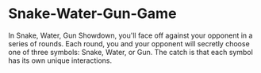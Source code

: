 # Snake-Water-Gun-Game
In Snake, Water, Gun Showdown, you'll face off against your opponent in a series of rounds. Each round, you and your opponent will secretly choose one of three symbols: Snake, Water, or Gun. The catch is that each symbol has its own unique interactions.

